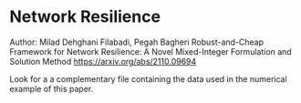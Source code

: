 # Network Resilience

Author: Milad Dehghani Filabadi, Pegah Bagheri
Robust-and-Cheap Framework for Network Resilience: A Novel Mixed-Integer Formulation and Solution Method
https://arxiv.org/abs/2110.09694

Look for a a complementary file containing the data used in the numerical example of this paper.
